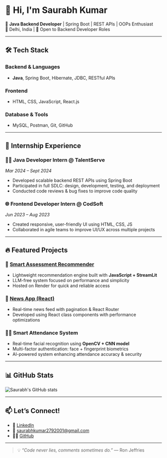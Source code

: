 # 👋 Hi, I'm **Saurabh Kumar**

🚀 **Java Backend Developer** | Spring Boot | REST APIs | OOPs Enthusiast  
📍 Delhi, India | 💼 Open to Backend Developer Roles  

---

## 🛠️ Tech Stack

### Backend & Languages
- **Java**, Spring Boot, Hibernate, JDBC, RESTful APIs  

### Frontend
- HTML, CSS, JavaScript, React.js  

### Database & Tools
- MySQL, Postman, Git, GitHub  

---

## 💼 Internship Experience

### 👨‍💻 Java Developer Intern @ **TalentServe**  
*Mar 2024 – Sept 2024*  
- Developed scalable backend REST APIs using Spring Boot  
- Participated in full SDLC: design, development, testing, and deployment  
- Conducted code reviews & bug fixes to improve code quality  

### 🌐 Frontend Developer Intern @ **CodSoft**  
*Jun 2023 – Aug 2023*  
- Created responsive, user-friendly UI using HTML, CSS, JS  
- Collaborated in agile teams to improve UI/UX across multiple projects  

---

## 🔥 Featured Projects

### 🧠 [Smart Assessment Recommender](https://github.com/SAURABHGIT1027/genai-assessment-engine)  
- Lightweight recommendation engine built with **JavaScript + StreamLit**  
- LLM-free system focused on performance and simplicity  
- Hosted on Render for quick and reliable access  

### 📰 [News App (React)](https://github.com/SAURABHGIT1027/react-TextUtils)  
- Real-time news feed with pagination & React Router  
- Developed using React class components with performance optimizations  

### 🧑‍💻 Smart Attendance System  
- Real-time facial recognition using **OpenCV + CNN model**  
- Multi-factor authentication: face + fingerprint biometrics  
- AI-powered system enhancing attendance accuracy & security  

---

## 📊 GitHub Stats

![Saurabh's GitHub stats](https://github-readme-stats.vercel.app/api?username=SAURABHGIT1027&show_icons=true&theme=tokyonight)

---

## 📫 Let’s Connect!

- 🔗 [LinkedIn](https://www.linkedin.com/in/saurabh-kumar-33220624b/)  
- 📧 saurabhkumar2792001@gmail.com  
- 🧑‍💻 [GitHub](https://github.com/SAURABHGIT1027)  

---

> 💡 _“Code never lies, comments sometimes do.”_ — Ron Jeffries

